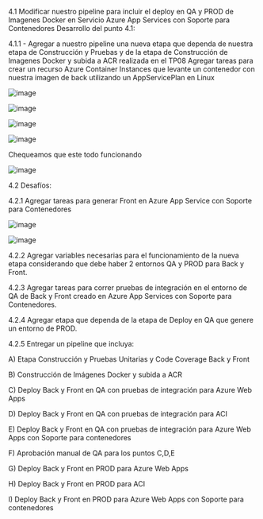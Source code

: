 4.1 Modificar nuestro pipeline para incluir el deploy en QA y PROD de Imagenes Docker en Servicio Azure App Services con Soporte para Contenedores
Desarrollo del punto 4.1:

4.1.1 - Agregar a nuestro pipeline una nueva etapa que dependa de nuestra etapa de Construcción y Pruebas y de la etapa de Construcción de Imagenes Docker y subida a ACR realizada en el TP08
Agregar tareas para crear un recurso Azure Container Instances que levante un contenedor con nuestra imagen de back utilizando un AppServicePlan en Linux

![image](https://github.com/user-attachments/assets/7e8bfc1a-5965-4a8e-aedb-ccf172110c3e)

![image](https://github.com/user-attachments/assets/9061268d-17b5-4338-8cd2-20cf76393780)

![image](https://github.com/user-attachments/assets/196e04ec-8ab0-4c73-bae5-ca9d640e17d2)

![image](https://github.com/user-attachments/assets/ec2a0490-e1f8-4cf3-b5d1-f504b1ba22ff)

Chequeamos que este todo funcionando

![image](https://github.com/user-attachments/assets/58b116c0-97d3-4db5-8bf3-7a7e16794176)

            
4.2 Desafíos:

4.2.1 Agregar tareas para generar Front en Azure App Service con Soporte para Contenedores



![image](https://github.com/user-attachments/assets/9009ddf0-83db-44e0-8383-1085bbe43c12)


![image](https://github.com/user-attachments/assets/cee56082-a6d3-4ebe-9ba0-78aff335e4dd)


4.2.2 Agregar variables necesarias para el funcionamiento de la nueva etapa considerando que debe haber 2 entornos QA y PROD para Back y Front.



4.2.3 Agregar tareas para correr pruebas de integración en el entorno de QA de Back y Front creado en Azure App Services con Soporte para Contenedores.



4.2.4 Agregar etapa que dependa de la etapa de Deploy en QA que genere un entorno de PROD.



4.2.5 Entregar un pipeline que incluya:

A) Etapa Construcción y Pruebas Unitarias y Code Coverage Back y Front

B) Construcción de Imágenes Docker y subida a ACR

C) Deploy Back y Front en QA con pruebas de integración para Azure Web Apps

D) Deploy Back y Front en QA con pruebas de integración para ACI

E) Deploy Back y Front en QA con pruebas de integración para Azure Web Apps con Soporte para contenedores

F) Aprobación manual de QA para los puntos C,D,E

G) Deploy Back y Front en PROD para Azure Web Apps

H) Deploy Back y Front en PROD para ACI

I) Deploy Back y Front en PROD para Azure Web Apps con Soporte para contenedores
